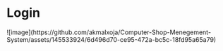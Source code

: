 <h1>Login</h1>
![image](https://github.com/akmalxoja/Computer-Shop-Menegement-System/assets/145533924/6d496d70-ce95-472a-bc5c-18fd95a65a79)

